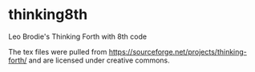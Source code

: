 # thinking8th
Leo Brodie's Thinking Forth with 8th code

The tex files were pulled from https://sourceforge.net/projects/thinking-forth/ and are licensed under creative commons.
